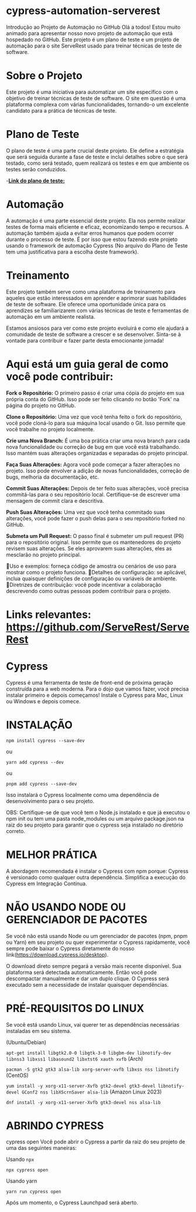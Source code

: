 # **cypress-automation-serverest**

Introdução ao Projeto de Automação no GitHub Olá a todos! Estou muito animado para apresentar nosso novo projeto de automação que está hospedado no GitHub. Este projeto é um plano de teste e um projeto de automação para o site ServeRest usado para treinar técnicas de teste de software.

# **Sobre o Projeto**
 Este projeto é uma iniciativa para automatizar um site específico com o objetivo de treinar técnicas de teste de software. O site em questão é uma plataforma complexa com várias funcionalidades, tornando-o um excelente candidato para a prática de técnicas de teste.

# **Plano de Teste**
O plano de teste é uma parte crucial deste projeto. Ele define a estratégia que será seguida durante a fase de teste e inclui detalhes sobre o que será testado, como será testado, quem realizará os testes e em que ambiente os testes serão conduzidos.

-[**Link do plano de teste:**](https://docs.google.com/document/d/1Ft_UKhrokauGOt_TXqT8xtt5NQXgYrQopkjrFm4rwE4/edit?usp=sharing)

# **Automação**
A automação é uma parte essencial deste projeto. Ela nos permite realizar testes de forma mais eficiente e eficaz, economizando tempo e recursos. A automação também ajuda a evitar erros humanos que podem ocorrer durante o processo de teste. É por isso que estou fazendo este projeto usando o framework de automação Cypress (No arquivo do Plano de Teste tem uma justificativa para a escolha deste framework).

# **Treinamento**
Este projeto também serve como uma plataforma de treinamento para aqueles que estão interessados em aprender e aprimorar suas habilidades de teste de software. Ele oferece uma oportunidade única para os aprendizes se familiarizarem com várias técnicas de teste e ferramentas de automação em um ambiente realista.

Estamos ansiosos para ver como este projeto evoluirá e como ele ajudará a comunidade de teste de software a crescer e se desenvolver. Sinta-se à vontade para contribuir e fazer parte desta emocionante jornada!

# **Aqui está um guia geral de como você pode contribuir:**

**Fork o Repositório:** O primeiro passo é criar uma cópia do projeto em sua própria conta do GitHub. Isso pode ser feito clicando no botão 'Fork' na página do projeto no GitHub.

**Clone o Repositório:** Uma vez que você tenha feito o fork do repositório, você pode cloná-lo para sua máquina local usando o Git. Isso permite que você trabalhe no projeto localmente.

**Crie uma Nova Branch:** É uma boa prática criar uma nova branch para cada nova funcionalidade ou correção de bug em que você está trabalhando. Isso mantém suas alterações organizadas e separadas do projeto principal.

**Faça Suas Alterações:** Agora você pode começar a fazer alterações no projeto. Isso pode envolver a adição de novas funcionalidades, correção de bugs, melhoria da documentação, etc.

**Commit Suas Alterações:** Depois de ter feito suas alterações, você precisa commitá-las para o seu repositório local. Certifique-se de escrever uma mensagem de commit clara e descritiva.

**Push Suas Alterações:** Uma vez que você tenha commitado suas alterações, você pode fazer o push delas para o seu repositório forked no GitHub.

**Submeta um Pull Request:** O passo final é submeter um pull request (PR) para o repositório original. Isso permite que os mantenedores do projeto revisem suas alterações. Se eles aprovarem suas alterações, eles as mesclarão no projeto principal.

💢Uso e exemplos: forneça código de amostra ou cenários de uso para mostrar como o projeto funciona. 💢Detalhes de configuração: se aplicável, inclua quaisquer definições de configuração ou variáveis ​​de ambiente. 💢Diretrizes de contribuição: você pode incentivar a colaboração descrevendo como outras pessoas podem contribuir para o projeto.

# **Links relevantes:** https://github.com/ServeRest/ServeRest

# **Cypress** 
Cypress é uma ferramenta de teste de front-end de próxima geração construída para a web moderna. Para o dojo que vamos fazer, você precisa instalar primeiro e depois começamos! Instale o Cypress para Mac, Linux ou Windows e depois comece.

# **INSTALAÇÃO**

`npm install cypress --save-dev`

ou

`yarn add cypress --dev`

ou

`pnpm add cypress --save-dev`

Isso instalará o Cypress localmente como uma dependência de desenvolvimento para o seu projeto.

OBS: Certifique-se de que você tem o Node.js instalado e que já executou o npm init ou tem uma pasta node_modules ou um arquivo package.json na raiz do seu projeto para garantir que o cypress seja instalado no diretório correto.

# **MELHOR PRÁTICA**

A abordagem recomendada é instalar o Cypress com npm porque: Cypress é versionado como qualquer outra dependência. Simplifica a execução do Cypress em Integração Contínua.

# **NÃO USANDO NODE OU GERENCIADOR DE PACOTES**

Se você não está usando Node ou um gerenciador de pacotes (npm, pnpm ou Yarn) em seu projeto ou quer experimentar o Cypress rapidamente, você sempre pode baixar o Cypress diretamente do nosso link(https://download.cypress.io/desktop).

O download direto sempre pegará a versão mais recente disponível. Sua plataforma será detectada automaticamente. Então você pode descompactar manualmente e dar um duplo clique. O Cypress será executado sem a necessidade de instalar quaisquer dependências.

# **PRÉ-REQUISITOS DO LINUX**
Se você está usando Linux, vai querer ter as dependências necessárias instaladas em seu sistema.

(Ubuntu/Debian)

`apt-get install libgtk2.0-0 libgtk-3-0 libgbm-dev libnotify-dev libnss3 libxss1 libasound2 libxtst6 xauth xvfb`
(Arch)

`pacman -S gtk2 gtk3 alsa-lib xorg-server-xvfb libxss nss libnotify`
(CentOS)

`yum install -y xorg-x11-server-Xvfb gtk2-devel gtk3-devel libnotify-devel GConf2 nss libXScrnSaver alsa-lib`
(Amazon Linux 2023)

`dnf install -y xorg-x11-server-Xvfb gtk3-devel nss alsa-lib`

# **ABRINDO CYPRESS**

cypress open Você pode abrir o Cypress a partir da raiz do seu projeto de uma das seguintes maneiras:

Usando `npx`

`npx cypress open`

Usando yarn

`yarn run cypress open`


Após um momento, o Cypress Launchpad será aberto.

